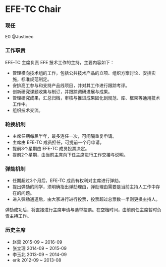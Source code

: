 EFE-TC Chair
===========

### 现任

E0 @Justineo

### 工作职责

EFE-TC 主席负责 EFE 技术工作的主持，主要内容如下：

- 管理横向技术组的工作，包括公共技术产品的立项、组织方案讨论、安排实施，标准规范制定。
- 安排高工参与和支持产品线项目，并对其工作进行跟踪考评。
- 创新研究课题收集与制订，并跟踪调研进展与成果。
- 管理研究成果，汇总归档，审核与推进成果固化到规范、库、框架等通用技术工作中。
- 组织技术交流。

### 轮换机制

- 主席任期每届半年，最多连任一次，可间隔重复申请。
- 主席由 EFE-TC 成员担任，可提前一个月申请。
- 提前3个星期由 EFE-TC 成员投票决定。
- 提前2个星期，由当前主席向下任主席进行工作交接与说明。

### 弹劾机制

- 任期超过3个月后，EFE-TC 成员有权利对主席进行弹劾。
- 提出弹劾的同学，须明确指出弹劾理由，弹劾理由需要是当前主持人工作中存在的问题。
- 进入弹劾通道后，由大家进行进行投票，投票超过总票数一半则更换主持人。

弹劾成功后，将直接进行主席申请与选举投票。在空档时间，由前前任主席暂时负责主持工作。


### 历史主席

- 赵雷 2015-09 ~ 2016-09
- 张立理 2014-09 ~ 2015-09
- 李玉北 2013-09 ~ 2014-09
- erik 2012-09 ~ 2013-08

